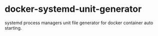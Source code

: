 # docker-systemd-unit-generator
systemd process managers unit file generator for docker container auto starting.
